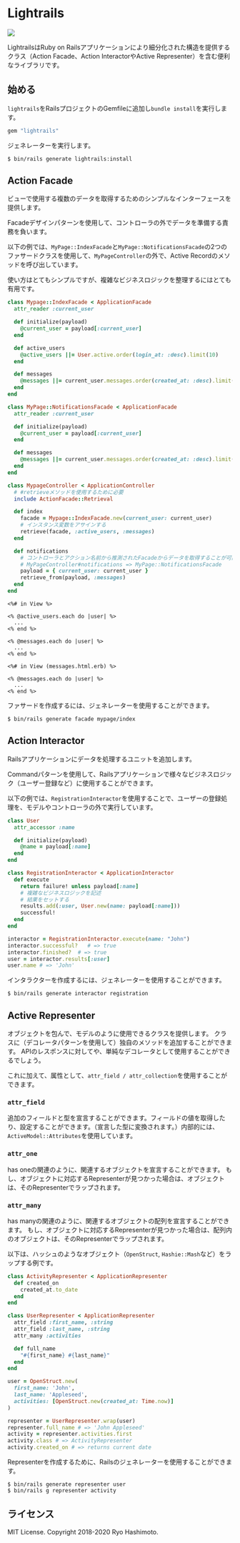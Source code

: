 # Lightrails

![](https://github.com/ryohashimoto/lightrails/workflows/Ruby/badge.svg)

LightrailsはRuby on Railsアプリケーションにより細分化された構造を提供するクラス（Action Facade、Action InteractorやActive Representer）を含む便利なライブラリです。

## 始める

`lightrails`をRailsプロジェクトのGemfileに追加し`bundle install`を実行します。

```ruby
gem "lightrails"
```

ジェネレーターを実行します。

```
$ bin/rails generate lightrails:install
```

## Action Facade

ビューで使用する複数のデータを取得するためのシンプルなインターフェースを提供します。

Facadeデザインパターンを使用して、コントローラの外でデータを準備する責務を負います。

以下の例では、`MyPage::IndexFacade`と`MyPage::NotificationsFacade`の2つのファサードクラスを使用して、`MyPageController`の外で、Active Recordのメソッドを呼び出しています。

使い方はとてもシンプルですが、複雑なビジネスロジックを整理するにはとても有用です。

```ruby
class Mypage::IndexFacade < ApplicationFacade
  attr_reader :current_user

  def initialize(payload)
    @current_user = payload[:current_user]
  end

  def active_users
    @active_users ||= User.active.order(login_at: :desc).limit(10)
  end

  def messages
    @messages ||= current_user.messages.order(created_at: :desc).limit(10)
  end
end

class MyPage::NotificationsFacade < ApplicationFacade
  attr_reader :current_user

  def initialize(payload)
    @current_user = payload[:current_user]
  end

  def messages
    @messages ||= current_user.messages.order(created_at: :desc).limit(10)
  end
end

class MypageController < ApplicationController
  # #retrieveメソッドを使用するために必要
  include ActionFacade::Retrieval

  def index
    facade = Mypage::IndexFacade.new(current_user: current_user)
    # インスタンス変数をアサインする
    retrieve(facade, :active_users, :messages)
  end

  def notifications
    # コントローラとアクション名前から推測されたFacadeからデータを取得することが可能
    # MyPageController#notifications => MyPage::NotificationsFacade
    payload = { current_user: current_user }
    retrieve_from(payload, :messages)
  end
end
```

```erb
<%# in View %>

<% @active_users.each do |user| %>
  ...
<% end %>

<% @messages.each do |user| %>
  ...
<% end %>

<%# in View (messages.html.erb) %>

<% @messages.each do |user| %>
  ...
<% end %>
```

ファサードを作成するには、ジェネレーターを使用することができます。

```
$ bin/rails generate facade mypage/index
```

## Action Interactor

Railsアプリケーションにデータを処理するユニットを追加します。

Commandパターンを使用して、Railsアプリケーションで様々なビジネスロジック（ユーザー登録など）に使用することができます。

以下の例では、`RegistrationInteractor`を使用することで、ユーザーの登録処理を、モデルやコントローラの外で実行しています。

```ruby
class User
  attr_accessor :name

  def initialize(payload)
    @name = payload[:name]
  end
end

class RegistrationInteractor < ApplicationInteractor
  def execute
    return failure! unless payload[:name]
    # 複雑なビジネスロジックを記述
    # 結果をセットする
    results.add(:user, User.new(name: payload[:name]))
    successful!
  end
end

interactor = RegistrationInteractor.execute(name: "John")
interactor.successful?   # => true
interactor.finished?  # => true
user = interactor.results[:user]
user.name # => 'John'
```

インタラクターを作成するには、ジェネレーターを使用することができます。

```
$ bin/rails generate interactor registration
```

## Active Representer

オブジェクトを包んで、モデルのように使用できるクラスを提供します。
クラスに（デコレータパターンを使用して）独自のメソッドを追加することができます。
APIのレスポンスに対してや、単純なデコレータとして使用することができるでしょう。

これに加えて、属性として、`attr_field / attr_collection`を使用することができます。

### `attr_field`

追加のフィールドと型を宣言することができます。フィールドの値を取得したり、設定することができます。（宣言した型に変換されます。）内部的には、`ActiveModel::Attributes`を使用しています。

### `attr_one`

has oneの関連のように、関連するオブジェクトを宣言することができます。
もし、オブジェクトに対応するRepresenterが見つかった場合は、オブジェクトは、そのRepresenterでラップされます。

### `attr_many`

has manyの関連のように、関連するオブジェクトの配列を宣言することができます。
もし、オブジェクトに対応するRepresenterが見つかった場合は、配列内のオブジェクトは、そのRepresenterでラップされます。

以下は、ハッシュのようなオブジェクト（`OpenStruct`, `Hashie::Mash`など）をラップする例です。

```ruby
class ActivityRepresenter < ApplicationRepresenter
  def created_on
    created_at.to_date
  end
end

class UserRepresenter < ApplicationRepresenter
  attr_field :first_name, :string
  attr_field :last_name, :string
  attr_many :activities

  def full_name
    "#{first_name} #{last_name}"
  end
end

user = OpenStruct.new(
  first_name: 'John',
  last_name: 'Appleseed',
  activities: [OpenStruct.new(created_at: Time.now)]
)

representer = UserRepresenter.wrap(user)
representer.full_name # => 'John Appleseed'
activity = representer.activities.first
activity.class # => ActivityRepresenter
activity.created_on # => returns current date
```

Representerを作成するために、Railsのジェネレーターを使用することができます。

```
$ bin/rails generate representer user
$ bin/rails g representer activity
```

## ライセンス

MIT License. Copyright 2018-2020 Ryo Hashimoto.
